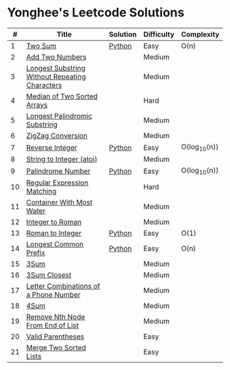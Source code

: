 # Yonghee's Leetcode Solutions


| # | Title                                                | Solution                                                                             |Difficulty|Complexity|
|---|------------------------------------------------------|--------------------------------------------------------------------------------------|----------|----------|
| 1 | [Two Sum](https://leetcode.com/problems/two-sum/)    | [Python](https://github.com/Yonghee9106/leetcode/blob/main/Python%20Solution/1_Two_Sum.py) | Easy | O(n) |
| 2 | [Add Two Numbers](https://leetcode.com/problems/add-two-numbers/) |  | Medium |      |
| 3 | [Longest Substring Without Repeating Characters](https://leetcode.com/problems/longest-substring-without-repeating-characters/) |  | Medium |      |
| 4 | [Median of Two Sorted Arrays](https://leetcode.com/problems/median-of-two-sorted-arrays/) |  | Hard |      |
| 5 | [Longest Palindromic Substring](https://leetcode.com/problems/longest-palindromic-substring/) |  | Medium |      |
| 6 | [ZigZag Conversion](https://leetcode.com/problems/zigzag-conversion/) |  | Medium |      |
| 7 | [Reverse Integer](https://leetcode.com/problems/reverse-integer/) | [Python](https://github.com/Yonghee9106/leetcode/blob/main/Python%20Solution/7_Reverse_Integer.py) | Easy | O(log<sub>10</sub>(n)) |
| 8 | [String to Integer (atoi)](https://leetcode.com/problems/string-to-integer-atoi/) |  | Medium |      |
| 9 | [Palindrome Number](https://leetcode.com/problems/palindrome-number/) | [Python](https://github.com/Yonghee9106/Leetcode-Solutions/blob/main/Python%20Solution/9_Palindrome_Number.py) | Easy | O(log<sub>10</sub>(n)) |
| 10 | [Regular Expression Matching](https://leetcode.com/problems/regular-expression-matching/) |  | Hard |      |
| 11 | [Container With Most Water](https://leetcode.com/problems/container-with-most-water/) |  | Medium |      |
| 12 | [Integer to Roman](https://leetcode.com/problems/integer-to-roman/) |  | Medium |      |
| 13 | [Roman to Integer](https://leetcode.com/problems/roman-to-integer/) | [Python](https://github.com/Yonghee9106/Leetcode-Solutions/blob/main/Python%20Solution/13_Roman_to_Integer.py) | Easy | O(1) |
| 14 | [Longest Common Prefix](https://leetcode.com/problems/longest-common-prefix/) | [Python](https://github.com/Yonghee9106/Leetcode-Solutions/blob/main/Python%20Solution/14_Longest_Common_Prefix.py) | Easy | O(n) |
| 15 | [3Sum](https://leetcode.com/problems/3sum/) |  | Medium |  |
| 16 | [3Sum Closest](https://leetcode.com/problems/3sum-closest/) |  | Medium |  |
| 17 | [Letter Combinations of a Phone Number](https://leetcode.com/problems/letter-combinations-of-a-phone-number/) |  | Medium |  |
| 18 | [4Sum](https://leetcode.com/problems/4sum/) |  | Medium |  |
| 19 | [Remove Nth Node From End of List](https://leetcode.com/problems/remove-nth-node-from-end-of-list/) |  | Medium |  |
| 20 | [Valid Parentheses](https://leetcode.com/problems/valid-parentheses/) |  | Easy |  |
| 21 | [Merge Two Sorted Lists](https://leetcode.com/problems/merge-two-sorted-lists/) |  | Easy |  |
